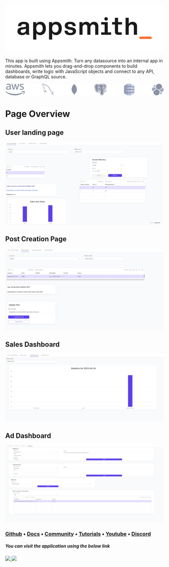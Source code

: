 ![](https://raw.githubusercontent.com/appsmithorg/appsmith/release/static/appsmith_logo_primary.png)

This app is built using Appsmith. Turn any datasource into an internal app in minutes. Appsmith lets you drag-and-drop components to build dashboards, write logic with JavaScript objects and connect to any API, database or GraphQL source.

![](https://raw.githubusercontent.com/appsmithorg/appsmith/release/static/images/integrations.png)

# Page Overview
## User landing page

![](readme_images/ulp_3200.jpg)

## Post Creation Page

![](readme_images/pcp_3200.jpg)

## Sales Dashboard

![](readme_images/sdp_3200.jpg)

## Ad Dashboard

![](readme_images/adp_3200.jpg)

### [Github](https://github.com/appsmithorg/appsmith) • [Docs](https://docs.appsmith.com/?utm_source=github&utm_medium=social&utm_content=appsmith_docs&utm_campaign=null&utm_term=appsmith_docs) • [Community](https://community.appsmith.com/) • [Tutorials](https://github.com/appsmithorg/appsmith/tree/update/readme#tutorials) • [Youtube](https://www.youtube.com/appsmith) • [Discord](https://discord.gg/rBTTVJp)

##### You can visit the application using the below link

###### [![](https://assets.appsmith.com/git-sync/Buttons.svg) ](http://localhost:8080/applications/642ecfe76032737b1d4234ae/pages/642ecfe76032737b1d4234b1) [![](https://assets.appsmith.com/git-sync/Buttons2.svg)](http://localhost:8080/applications/642ecfe76032737b1d4234ae/pages/642ecfe76032737b1d4234b1/edit)
